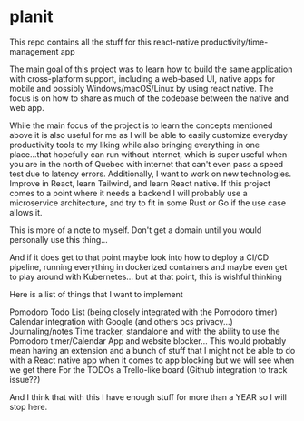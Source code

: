 # planit

This repo contains all the stuff for this react-native productivity/time-management app

The main goal of this project was to learn how to build the same application with cross-platform support, including a web-based UI, native apps for mobile and possibly Windows/macOS/Linux by using react native. The focus is on how to share as much of the codebase between the native and web app.

While the main focus of the project is to learn the concepts mentioned above it is also useful for me as I will be able to easily customize everyday productivity tools to my liking while also bringing everything in one place...that hopefully can run without internet, which is super useful when you are in the north of Quebec with internet that can't even pass a speed test due to latency errors.
Additionally, I want to work on new technologies. Improve in React, learn Tailwind, and learn React native. If this project comes to a point where it needs a backend I will probably use a microservice architecture, and try to fit in some Rust or Go if the use case allows it.

This is more of a note to myself. Don't get a domain until you would personally use this thing...

And if it does get to that point maybe look into how to deploy a CI/CD pipeline, running everything in dockerized containers and maybe even get to play around with Kubernetes... but at that point, this is wishful thinking

Here is a list of things that I want to implement


Pomodoro
Todo List (being closely integrated with the Pomodoro timer)
Calendar integration with Google (and others bcs privacy...)
Journaling/notes 
Time tracker, standalone and with the ability to use the Pomodoro timer/Calendar
App and website blocker... This would probably mean having an extension and a bunch of stuff that I might not be able to do with a React native app when it comes to app blocking but we will see when we get there
For the TODOs a Trello-like board (Github integration to track issue??)

And I think that with this I have enough stuff for more than a YEAR so I will stop here.

